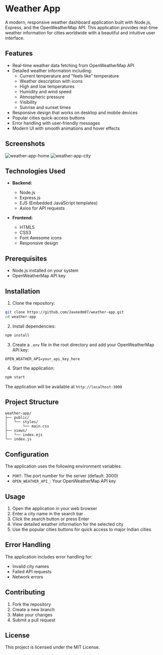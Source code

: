 # Weather App

A modern, responsive weather dashboard application built with Node.js, Express, and the OpenWeatherMap API. This application provides real-time weather information for cities worldwide with a beautiful and intuitive user interface.

## Features

- Real-time weather data fetching from OpenWeatherMap API
- Detailed weather information including:
  - Current temperature and "feels like" temperature
  - Weather description with icons
  - High and low temperatures
  - Humidity and wind speed
  - Atmospheric pressure
  - Visibility
  - Sunrise and sunset times
- Responsive design that works on desktop and mobile devices
- Popular cities quick-access buttons
- Error handling with user-friendly messages
- Modern UI with smooth animations and hover effects

## Screenshots
![weather-app-home](https://github.com/user-attachments/assets/f2248930-4b05-437e-950e-56e3e8d7d191)
![weather-app-city](https://github.com/user-attachments/assets/67df2c62-3e2e-4535-9f05-77bf75c0eca5)



## Technologies Used

- **Backend:**
  - Node.js
  - Express.js
  - EJS (Embedded JavaScript templates)
  - Axios for API requests

- **Frontend:**
  - HTML5
  - CSS3
  - Font Awesome icons
  - Responsive design

## Prerequisites

- Node.js installed on your system
- OpenWeatherMap API key

## Installation

1. Clone the repository:
```bash
git clone https://github.com/Javeedm07/weather-app.git
cd weather-app
```

2. Install dependencies:
```bash
npm install
```

3. Create a `.env` file in the root directory and add your OpenWeatherMap API key:
```
OPEN_WEATHER_API=your_api_key_here
```

4. Start the application:
```bash
npm start
```

The application will be available at `http://localhost:3000`

## Project Structure

```
weather-app/
├── public/
│   └── styles/
│       └── main.css
├── views/
│   └── index.ejs
└── index.js
```

## Configuration

The application uses the following environment variables:
- `PORT`: The port number for the server (default: 3000)
- `OPEN_WEATHER_API_`: Your OpenWeatherMap API key

## Usage

1. Open the application in your web browser
2. Enter a city name in the search bar
3. Click the search button or press Enter
4. View detailed weather information for the selected city
5. Use the popular cities buttons for quick access to major Indian cities

## Error Handling

The application includes error handling for:
- Invalid city names
- Failed API requests
- Network errors

## Contributing

1. Fork the repository
2. Create a new branch
3. Make your changes
4. Submit a pull request

## License

This project is licensed under the MIT License.
